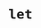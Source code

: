 # `let`

```ts { "file": "./valid.let.ts", "symbol": "NormalSingleLineLet" }
```

```ts { "file": "./valid.let.ts", "symbol": "NormalMultilineLineLet" }
```

```ts { "file": "./valid.let.ts", "symbol": "ExportedSingleLineLet" }
```
